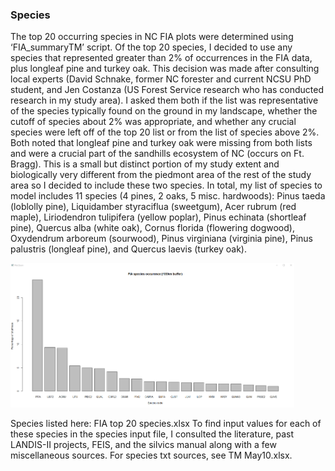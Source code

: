 ### Species

The top 20 occurring species in NC FIA plots were determined using ‘FIA_summaryTM’ script. Of the top 20 species, I decided to use any species that represented greater 
than 2% of occurrences in the FIA data, plus longleaf pine and turkey oak. This decision was made after consulting local experts (David Schnake, former NC forester and 
current NCSU PhD student, and Jen Costanza (US Forest Service research who has conducted research in my study area). I asked them both if the list was representative of 
the species typically found on the ground in my landscape, whether the cutoff of species about 2% was appropriate, and whether any crucial species were left off of the 
top 20 list or from the list of species above 2%. Both noted that longleaf pine and turkey oak were missing from both lists and were a crucial part of the sandhills ecosystem 
of NC (occurs on Ft. Bragg). This is a small but distinct portion of my study extent and biologically very different from the piedmont area of the rest of the study area so 
I decided to include these two species. In total, my list of species to model includes 11 species (4 pines, 2 oaks, 5 misc. hardwoods): Pinus taeda	(loblolly pine), Liquidamber 
styraciflua	(sweetgum), Acer rubrum	(red maple), Liriodendron tulipifera (yellow poplar), Pinus echinata (shortleaf pine), Quercus alba	(white oak), Cornus florida	(flowering 
dogwood), Oxydendrum arboreum	(sourwood), Pinus virginiana (virginia pine), Pinus palustris	(longleaf pine), and Quercus laevis	(turkey oak).

<img src="./study extent FIA species.PNG" width="90%" />

Species listed here: FIA top 20 species.xlsx
To find input values for each of these species in the species input file, I consulted the literature, past LANDIS-II projects, FEIS, and the silvics manual along with 
a few miscellaneous sources. For species txt sources, see TM May10.xlsx.
